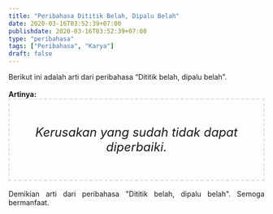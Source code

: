 ```yaml
---
title: "Peribahasa Dititik Belah, Dipalu Belah"
date: 2020-03-16T03:52:39+07:00
publishdate: 2020-03-16T03:52:39+07:00
type: "peribahasa"
tags: ["Peribahasa", "Karya"]
draft: false
---
```


<div dir="ltr" style="text-align: left;" trbidi="on"><div style="text-align: justify;">Berikut ini adalah arti dari peribahasa “Dititik belah, dipalu belah”.</div><br /><div style="text-align: justify;"><b>Artinya:</b></div><div style="border: 2px dashed #ddd; font-size: 24px; height: auto; margin: 0 auto; padding: 50px; text-align: center; width: auto;"><i>Kerusakan yang sudah tidak dapat diperbaiki.</i></div><br />
<div style="text-align: justify;">Demikian arti dari peribahasa "Dititik belah, dipalu belah". Semoga bermanfaat.</div></div>
